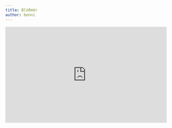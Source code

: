 ```yaml
---
title: Blóðmör
author: benni
---
```


<iframe allow="autoplay" scrolling="no" src="https://w.soundcloud.com/player/?url=https%3A//api.soundcloud.com/tracks/588891627" width="100%" height="300" frameborder="no"></iframe>